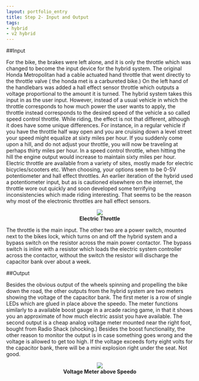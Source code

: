```yaml
---
layout: portfolio_entry
title: Step 2- Input and Output
tags:
- hybrid
- v2 hybrid
---
```


##Input

  For the bike, the brakes were left alone, and it is only the throttle which was changed to become the input device for the hybrid system. The original Honda Metropolitan had a cable actuated hand throttle that went directly to the throttle valve ( the honda met is a carbureted bike.) On the left hand of the handlebars was added a hall effect sensor throttle which outputs a voltage proportional to the amount it is turned. The hybrid system takes this input in as the user input.
However, instead of a usual vehicle in which the throttle corresponds to how much power the user wants to apply, the throttle instead corresponds to the desired speed of the vehicle a so called speed control throttle. While riding, the effect is not that different, although it does have some unique differences. For instance, in a regular vehicle if you have the throttle half way open and you are cruising down a level street your speed might equalize at sixty miles per hour. If you suddenly come upon a hill, and do not adjust your throttle, you will now be traveling at perhaps thirty miles per hour. In a speed control throttle, when hitting the hill the engine output would increase to maintain sixty miles per hour.
Electric throttle are available from a variety of sites, mostly made for electric bicycles/scooters etc. When choosing, your options seem to be 0-5V potentiometer and hall effect throttles. An earlier iteration of the hybrid used a potentiometer input, but as is cautioned elsewhere on the internet, the throttle wore out quickly and soon developed some terrifying inconsistencies which made riding interesting. That seems to be the reason why most of the electronic throttles are hall effect sensors.



<div style="text-align:center"><img src ="../../img/EletricThrottle.jpeg" /> <br> <b>Electric Throttle</b></div>

  The throttle is the main input. The other two are a power switch, mounted next to the bikes lock, which turns on and off the hybrid system and a bypass switch on the resistor across the main power contactor. The bypass switch is inline with a resistor which loads the electric system controller across the contactor, without the switch the resistor will discharge the capacitor bank over about a week.



##Output

Besides the obvious output of the wheels spinning and propelling the bike down the road, the other outputs from the hybrid system are two meters showing the voltage of the capacitor bank. The first meter is a row of single LEDs which are glued in place above the speedo. The meter functions similarly to a available boost gauge in a arcade racing game, in that it shows you an approximate of how much electric assist you have available. The second output is a cheap analog voltage meter mounted near the right foot, bought from Radio Shack (shocking.) Besides the boost functionality, the other reason to monitor the output is in case something goes wrong and the voltage is allowed to get too high. If the voltage exceeds forty eight volts for the capacitor bank, there will be a mini explosion right under the seat. Not good.



<div style="text-align:center"><img src ="../../img/Speedo.png" /> <br> <b>Voltage Meter above Speedo</b></div>

